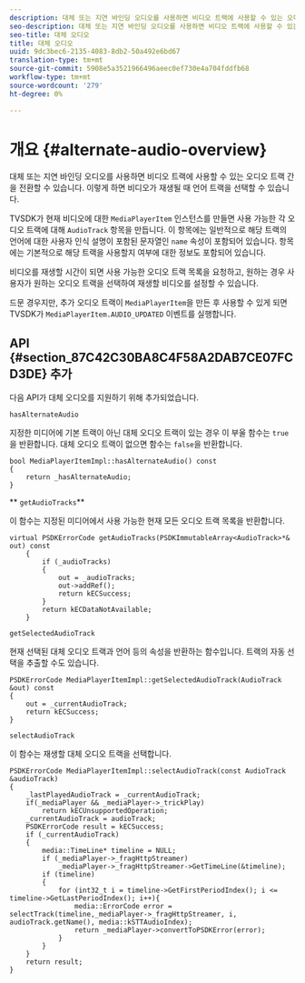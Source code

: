 ```yaml
---
description: 대체 또는 지연 바인딩 오디오를 사용하면 비디오 트랙에 사용할 수 있는 오디오 트랙 간을 전환할 수 있습니다. 이렇게 하면 비디오가 재생될 때 언어 트랙을 선택할 수 있습니다.
seo-description: 대체 또는 지연 바인딩 오디오를 사용하면 비디오 트랙에 사용할 수 있는 오디오 트랙 간을 전환할 수 있습니다. 이렇게 하면 비디오가 재생될 때 언어 트랙을 선택할 수 있습니다.
seo-title: 대체 오디오
title: 대체 오디오
uuid: 9dc3bec6-2135-4083-8db2-50a492e6bd67
translation-type: tm+mt
source-git-commit: 5908e5a3521966496aeec0ef730e4a704fddfb68
workflow-type: tm+mt
source-wordcount: '279'
ht-degree: 0%

---
```



# 개요 {#alternate-audio-overview}

대체 또는 지연 바인딩 오디오를 사용하면 비디오 트랙에 사용할 수 있는 오디오 트랙 간을 전환할 수 있습니다. 이렇게 하면 비디오가 재생될 때 언어 트랙을 선택할 수 있습니다.

<!--<a id="section_E4F9DC28A2944BD08B4190A7F98A8365"></a>-->

TVSDK가 현재 비디오에 대한 `MediaPlayerItem` 인스턴스를 만들면 사용 가능한 각 오디오 트랙에 대해 `AudioTrack` 항목을 만듭니다. 이 항목에는 일반적으로 해당 트랙의 언어에 대한 사용자 인식 설명이 포함된 문자열인 `name` 속성이 포함되어 있습니다. 항목에는 기본적으로 해당 트랙을 사용할지 여부에 대한 정보도 포함되어 있습니다.

비디오를 재생할 시간이 되면 사용 가능한 오디오 트랙 목록을 요청하고, 원하는 경우 사용자가 원하는 오디오 트랙을 선택하여 재생할 비디오를 설정할 수 있습니다.

드문 경우지만, 추가 오디오 트랙이 `MediaPlayerItem`을 만든 후 사용할 수 있게 되면 TVSDK가 `MediaPlayerItem.AUDIO_UPDATED` 이벤트를 실행합니다.

## API {#section_87C42C30BA8C4F58A2DAB7CE07FCD3DE} 추가

다음 API가 대체 오디오를 지원하기 위해 추가되었습니다.

`hasAlternateAudio`

지정한 미디어에 기본 트랙이 아닌 대체 오디오 트랙이 있는 경우 이 부울 함수는 `true`을 반환합니다. 대체 오디오 트랙이 없으면 함수는 `false`을 반환합니다.

```
bool MediaPlayerItemImpl::hasAlternateAudio() const 
{ 
    return _hasAlternateAudio; 
}
```

** `getAudioTracks`**

이 함수는 지정된 미디어에서 사용 가능한 현재 모든 오디오 트랙 목록을 반환합니다.

```
virtual PSDKErrorCode getAudioTracks(PSDKImmutableArray<AudioTrack>*& out) const 
    { 
        if (_audioTracks) 
        { 
            out = _audioTracks; 
            out->addRef(); 
            return kECSuccess; 
        } 
        return kECDataNotAvailable; 
    }
```

`getSelectedAudioTrack`

현재 선택된 대체 오디오 트랙과 언어 등의 속성을 반환하는 함수입니다. 트랙의 자동 선택을 추출할 수도 있습니다.

```
PSDKErrorCode MediaPlayerItemImpl::getSelectedAudioTrack(AudioTrack &out) const 
{ 
    out = _currentAudioTrack; 
    return kECSuccess; 
}
```

`selectAudioTrack`

이 함수는 재생할 대체 오디오 트랙을 선택합니다.

```
PSDKErrorCode MediaPlayerItemImpl::selectAudioTrack(const AudioTrack &audioTrack) 
{ 
    _lastPlayedAudioTrack = _currentAudioTrack; 
    if(_mediaPlayer && _mediaPlayer->_trickPlay) 
        return kECUnsupportedOperation; 
    _currentAudioTrack = audioTrack; 
    PSDKErrorCode result = kECSuccess; 
    if (_currentAudioTrack) 
    { 
        media::TimeLine* timeline = NULL; 
        if (_mediaPlayer->_fragHttpStreamer) 
            _mediaPlayer->_fragHttpStreamer->GetTimeLine(&timeline); 
        if (timeline) 
        { 
            for (int32_t i = timeline->GetFirstPeriodIndex(); i <= timeline->GetLastPeriodIndex(); i++){ 
                media::ErrorCode error = selectTrack(timeline,_mediaPlayer->_fragHttpStreamer, i, audioTrack.getName(), media::kSTTAudioIndex); 
                return _mediaPlayer->convertToPSDKError(error); 
            } 
        } 
    }   
    return result; 
}
```


